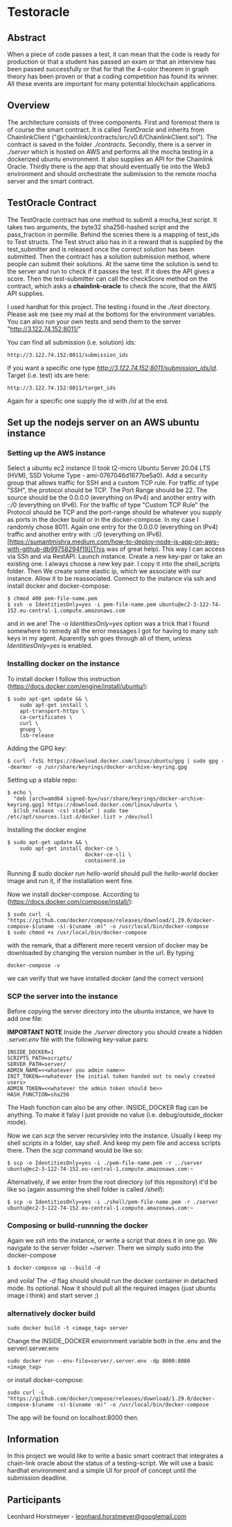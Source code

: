 # Testoracle

## Abstract
When a piece of code passes a test, it can mean that the code is ready for production or that a student has passed an exam or that an interview has been passed successfully or that for that the 4-color theorem in graph theory has been proven or that a coding competition has found its winner. All these events are important for many potential blockchain applications.

## Overview

The architecture consists of three components. First and foremost there is of course the smart contract. It is called *TestOracle* and inherits from ChainlinkClient ("@chainlink/contracts/src/v0.6/ChainlinkClient.sol"). The contract is saved in the folder *./contracts*. Secondly, there is a server in *./server* which is hosted on AWS and performs all the mocha testing in a dockerized ubuntu environment. It also supplies an API for the Chainlink Oracle. Thirdly there is the app that should eventually tie into the Web3 environment and should orchestrate the submission to the remote mocha server and the smart contract. 

## TestOracle Contract

The TestOracle contract has one method to submit a mocha_test script. It takes two arguments, the byte32 sha256-hashed script and the pass_fraction in permille. Behind the scenes there is a mapping of test_ids to Test structs. The Test struct also has in it a reward that is supplied by the test_submitter and is released once the correct solution has been submitted. Then the contract has a solution submission method, where people can submit their solutions. At the same time the solution is send to the server and run to check if it passes the test. If it does the API gives a score. Then the test-submitter can call the checkScore method on the contract, which asks a **chainlink-oracle** to check the score, that the AWS API supplies. 

I used hardhat for this project. The testing i found in the *./test* directory. Please ask me (see my mail at the bottom) for the environment variables. You can also run your own tests and send them to the server "http://3.122.74.152:8011/"

You can find all submission (i.e. solution) ids:

```
http://3.122.74.152:8011/submission_ids
```
If you want a specific one type *http://3.122.74.152:8011/submission_ids/id*. Target (i.e. test) ids are here:

```
http://3.122.74.152:8011/target_ids
```
Again for a specific one supply the id with */id* at the end.


## Set up the nodejs server on an AWS ubuntu instance

### **Setting up the AWS instance**
Select a ubuntu ec2 instance (I took t2-micro Ubuntu Server 20.04 LTS (HVM), SSD Volume Type - ami-0767046d1677be5a0). Add a security group that allows traffic for SSH and a custom TCP rule. For traffic of type "SSH", the protocol should be TCP. The Port Range should be 22. The source should be the 0.0.0.0 (everything on IPv4) and another entry with ::/0 (everything on IPv6). For the traffic of type "Custom TCP Rule" the Protocol should be TCP and the port-range should be whatever you supply as ports in the docker build or in the docker-compose. In my case I randomly chose 8011. Again one entry for the 0.0.0.0 (everything on IPv4) traffic and another entry with ::/0 (everything on IPv6). [https://sumantmishra.medium.com/how-to-deploy-node-js-app-on-aws-with-github-db99758294f19](This was of great help). This way I can access via SSh and via RestAPI. Launch instance. Create a new key-pair or take an existing one. I always choose a new key pair. I copy it into the shell_scripts folder.
Then We create some elastic ip, which we associate with our instance. Allow it to be reassociated. Connect to the instance via ssh and install docker and docker-compose:

```
$ chmod 400 pem-file-name.pem
$ ssh -o IdentitiesOnly=yes -i pem-file-name.pem ubuntu@ec2-3-122-74-152.eu-central-1.compute.amazonaws.com
```
and in we are! The *-o IdentitiesOnly=yes* option was a trick that I found somewhere to remedy all the error messages I got for having to many ssh keys in my agent. Aparently ssh goes through all of them, unless *IdentitiesOnly=yes* is enabled.

### **Installing docker on the instance**

To install docker I follow this instruction (https://docs.docker.com/engine/install/ubuntu/):
```
$ sudo apt-get update && \
    sudo apt-get install \
    apt-transport-https \
    ca-certificates \
    curl \
    gnupg \
    lsb-release
```
Adding the GPG key:
```
$ curl -fsSL https://download.docker.com/linux/ubuntu/gpg | sudo gpg --dearmor -o /usr/share/keyrings/docker-archive-keyring.gpg
```
Setting up a stable repo:
```
$ echo \
  "deb [arch=amd64 signed-by=/usr/share/keyrings/docker-archive-keyring.gpg] https://download.docker.com/linux/ubuntu \
  $(lsb_release -cs) stable" | sudo tee /etc/apt/sources.list.d/docker.list > /dev/null
```
Installing the docker engine

```
$ sudo apt-get update && \
    sudo apt-get install docker-ce \
                         docker-ce-cli \
                         containerd.io
```
Running *$ sudo docker run hello-world* should pull the *hello-world* docker image and run it, if the installation went fine.

Now we install docker-compose. According to (https://docs.docker.com/compose/install/):

```
$ sudo curl -L "https://github.com/docker/compose/releases/download/1.29.0/docker-compose-$(uname -s)-$(uname -m)" -o /usr/local/bin/docker-compose
$ sudo chmod +x /usr/local/bin/docker-compose
```

with the remark, that a different more recent version of docker may be downloaded by changing the version number in the url. By typing 

```
docker-compose -v
```
we can verify that we have installed docker (and the correct version)

### **SCP the server into the instance**

Before copying the server directory into the ubuntu instance, we have to add one file:

**IMPORTANT NOTE**
Inside the *./server* directory you should create a hidden *.server.env* file with the following key-value pairs:
```
INSIDE_DOCKER=1
SCRIPTS_PATH=scripts/
SERVER_PATH=server/
ADMIN_NAME=<<whatever you admin name>>
INIT_TOKEN=<<whatever the initial token handed out to newly created users>
ADMIN_TOKEN=<<whatever the admin token should be>>
HASH_FUNCTION=sha256
```
The Hash function can also be any other. INSIDE_DOCKER flag can be anything. To make it falsy I just provide no value (i.e. debug/outside_docker mode).

Now we can *scp* the server recursivley into the instance. Usually I keep my shell scripts in a folder, say *shell*. And keep my pem file and access scripts there. Then the *scp* command would be like so:
```
$ scp -o IdentitiesOnly=yes -i ./pem-file-name.pem -r ../server ubuntu@ec2-3-122-74-152.eu-central-1.compute.amazonaws.com:~
```
Alternatively, if we enter from the root directory (of this repository) it'd be like so (again assuming the shell folder is called */shell*):
 ```
$ scp -o IdentitiesOnly=yes -i ./shell/pem-file-name.pem -r ./server ubuntu@ec2-3-122-74-152.eu-central-1.compute.amazonaws.com:~
```



### **Composing or build-runnning the docker**

Again we *ssh* into the instance, or write a script that does it in one go. 
We navigate to the server folder *~/server*. There we simply sudo into the docker-compose
```
$ docker-compose up --build -d
```
and voila! The *-d* flag should should run the docker container in detached mode. Its optional. Now it should pull all the required images (just ubuntu image i think) and start server ;)



### **alternatively docker build**

``` docker
sudo docker build -t <image_tag> server
```

Change the INSIDE_DOCKER enviornment variable both in the .env and the server/.server.env

``` docker
sudo docker run --env-file=server/.server.env -dp 8000:8080 <image_tag>
```

or install docker-compose:
```
sudo curl -L "https://github.com/docker/compose/releases/download/1.29.0/docker-compose-$(uname -s)-$(uname -m)" -o /usr/local/bin/docker-compose
``` 

The app will be found on localhost:8000 then.

## Information
In this project we would like to write a basic smart contract that integrates a chain-link oracle about the status of a testing-script. We will use a basic hardhat environment and a simple UI for proof of concept until the submission deadline.

## Participants
Leonhard Horstmeyer - leonhard.horstmeyer@googlemail.com

